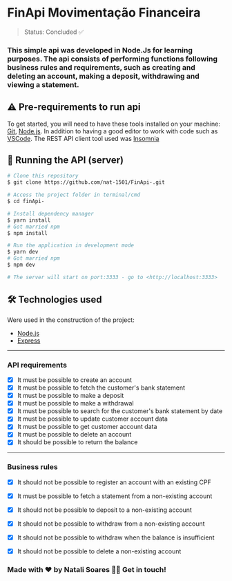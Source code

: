 <h1>FinApi Movimentação Financeira</h1>

> Status: Concluded ✅

### This simple api was developed in Node.Js for learning purposes. The api consists of performing functions following business rules and requirements, such as creating and deleting an account, making a deposit, withdrawing and viewing a statement.


<h2> ⚠️ Pre-requirements to run api</h2>

To get started, you will need to have these tools installed on your machine:
[Git](https://git-scm.com), [Node.js](https://nodejs.org/en/).
In addition to having a good editor to work with code such as [VSCode](https://code.visualstudio.com/). The REST API client tool used was [Insomnia](https://insomnia.rest/download)

<h2> 🎲 Running the API (server)</h2>

```bash
# Clone this repository
$ git clone https://github.com/nat-1501/FinApi-.git

# Access the project folder in terminal/cmd
$ cd finApi-

# Install dependency manager
$ yarn install 
# Got married npm
$ npm install

# Run the application in development mode
$ yarn dev
# Got married npm
$ npm dev

# The server will start on port:3333 - go to <http://localhost:3333>
```

<h2> 🛠 Technologies used </h2>

Were used in the construction of the project:
- [Node.js](https://nodejs.org/en/)
- [Express](https://expressjs.com)

---

### API requirements ###
- [x] It must be possible to create an account
- [x] It must be possible to fetch the customer's bank statement
- [x] It must be possible to make a deposit
- [x] It must be possible to make a withdrawal
- [x] It must be possible to search for the customer's bank statement by date
- [x] It must be possible to update customer account data
- [x] It must be possible to get customer account data
- [x] It must be possible to delete an account
- [x] It should be possible to return the balance

---

### Business rules ###

- [x] It should not be possible to register an account with an existing CPF
- [x] It must be possible to fetch a statement from a non-existing account
- [x] It should not be possible to deposit to a non-existing account
- [x] It should not be possible to withdraw from a non-existing account
- [x] It should not be possible to withdraw when the balance is insufficient
- [x] It should not be possible to delete a non-existing account



<h3> Made with ❤️ by Natali Soares 👋🏽 Get in touch! </h3>
